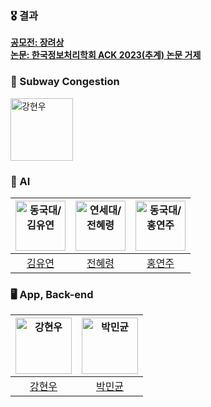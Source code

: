 ### 🎖️ 결과
[**공모전: 장려상**](https://www.youtube.com/watch?v=b8YuTw5yQ78) <br>
[**논문: 한국정보처리학회 ACK 2023(추계) 논문 거제**](https://kiss.kstudy.com/Detail/Ar?key=4059504)

### 🚎 Subway Congestion 
<img src="https://avatars.githubusercontent.com/u/137379087?s=200&v=4" width=100px alt="강현우"/>

### 🤖 AI 
| <img src="https://avatars.githubusercontent.com/u/71203852?v=4" width=80px alt="동국대/김유연"/>  |  <img src="https://avatars.githubusercontent.com/u/61443621?v=4" width=80px alt="연세대/전혜령"/>  | <img src="https://avatars.githubusercontent.com/u/94609651?v=4"  width=80px alt="동국대/홍연주"/>  | 
| :-----: | :-----: | :-----: |
| [김유연](https://github.com/Yuyeon-Kim) | [전혜령](https://github.com/Jeonhyeryung)  |  [홍연주](https://github.com/lightorange0v0)  | 

### 🖥️ App, Back-end 
| <img src="https://avatars.githubusercontent.com/u/23547185?v=4" width=90px alt="강현우"/>  | <img src="https://avatars.githubusercontent.com/u/86116666?v=4" width=90px alt="박민균"/>  |  
| :-----: | :-----: |
| [강현우](https://github.com/khwoowoo) | [박민균](https://github.com/parkmingyun99)  |

